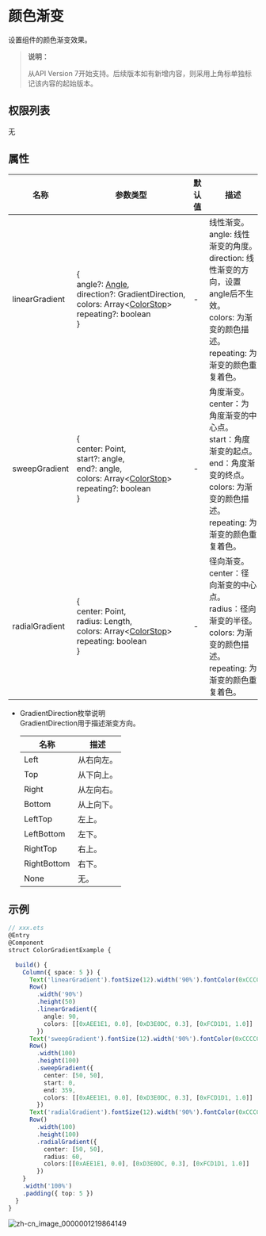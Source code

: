 # 颜色渐变

设置组件的颜色渐变效果。

>  **说明：**
>
> 从API Version 7开始支持。后续版本如有新增内容，则采用上角标单独标记该内容的起始版本。


## 权限列表

无


## 属性


| 名称 | 参数类型 | 默认值 | 描述 |
| -------- | -------- | -------- | -------- |
| linearGradient | {<br/>angle?:&nbsp;[Angle](../../ui/ts-types.md),<br/>direction?:&nbsp;GradientDirection,<br/>colors:&nbsp;Array&lt;[ColorStop](../../ui/ts-types.md)&gt;<br/>repeating?:&nbsp;boolean<br/>} | - | 线性渐变。<br/>angle:&nbsp;线性渐变的角度。<br/>direction:&nbsp;线性渐变的方向，设置angle后不生效。<br/>colors:&nbsp;为渐变的颜色描述。<br/>repeating:&nbsp;为渐变的颜色重复着色。 |
| sweepGradient | {<br/>center:&nbsp;Point,<br/>start?:&nbsp;angle,<br/>end?:&nbsp;angle,<br/>colors:&nbsp;Array&lt;[ColorStop](../../ui/ts-types.md)&gt;<br/>repeating?:&nbsp;boolean<br/>} | - | 角度渐变。<br/>center：为角度渐变的中心点。<br/>start：角度渐变的起点。<br/>end：角度渐变的终点。<br/>colors:&nbsp;为渐变的颜色描述。<br/>repeating:&nbsp;为渐变的颜色重复着色。 |
| radialGradient | {<br/>center:&nbsp;Point,<br/>radius:&nbsp;Length,<br/>colors:&nbsp;Array&lt;[ColorStop](../../ui/ts-types.md)&gt;<br/>repeating:&nbsp;boolean<br/>} | - | 径向渐变。<br/>center：径向渐变的中心点。<br/>radius：径向渐变的半径。<br/>colors:&nbsp;为渐变的颜色描述。<br/>repeating:&nbsp;为渐变的颜色重复着色。 |


- GradientDirection枚举说明<br>
  GradientDirection用于描述渐变方向。

  | 名称 | 描述 |
  | -------- | -------- |
  | Left | 从右向左。 |
  | Top | 从下向上。 |
  | Right | 从左向右。 |
  | Bottom | 从上向下。 |
  | LeftTop | 左上。 |
  | LeftBottom | 左下。 |
  | RightTop | 右上。 |
  | RightBottom | 右下。 |
  | None | 无。 |


## 示例

```ts
// xxx.ets
@Entry
@Component
struct ColorGradientExample {
  
  build() {
    Column({ space: 5 }) {
      Text('linearGradient').fontSize(12).width('90%').fontColor(0xCCCCCC)
      Row()
        .width('90%')
        .height(50)
        .linearGradient({
          angle: 90,
          colors: [[0xAEE1E1, 0.0], [0xD3E0DC, 0.3], [0xFCD1D1, 1.0]]
        })
      Text('sweepGradient').fontSize(12).width('90%').fontColor(0xCCCCCC)
      Row()
        .width(100)
        .height(100)
        .sweepGradient({
          center: [50, 50],
          start: 0,
          end: 359,
          colors: [[0xAEE1E1, 0.0], [0xD3E0DC, 0.3], [0xFCD1D1, 1.0]]
        })
      Text('radialGradient').fontSize(12).width('90%').fontColor(0xCCCCCC)
      Row()
        .width(100)
        .height(100)
        .radialGradient({
          center: [50, 50],
          radius: 60,
          colors:[[0xAEE1E1, 0.0], [0xD3E0DC, 0.3], [0xFCD1D1, 1.0]]
        })
    }
    .width('100%')
    .padding({ top: 5 })
  }
}
```

![zh-cn_image_0000001219864149](figures/zh-cn_image_0000001219864149.png)
